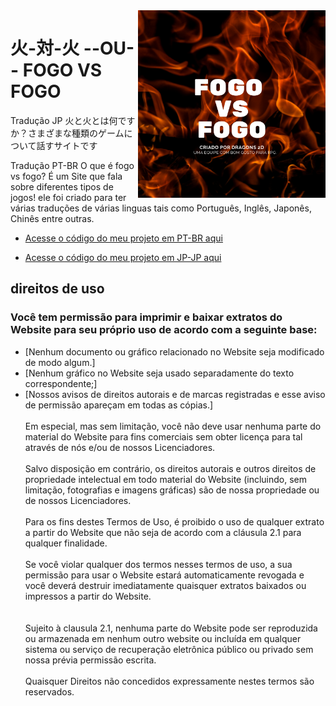 <img src="img/fogo-vs-fogo.png" align="right" width="300">

# 火-対-火 --OU-- FOGO VS FOGO

Tradução JP
火と火とは何ですか？さまざまな種類のゲームについて話すサイトです

Tradução PT-BR
O que é fogo vs fogo? É um Site que fala sobre diferentes tipos de jogos!
ele foi criado para ter várias traduções de várias linguas tais como Português, Inglês, Japonês, Chinês entre outras.

* [Acesse o código do meu projeto em PT-BR aqui](https://github.com/luiz-pr/fogo-vs-fogo/blob/main/indexPTBR.html)

* [Acesse o código do meu projeto em JP-JP aqui](https://github.com/luiz-pr/fogo-vs-fogo/blob/main/indexJP.html)

## direitos de uso

### Você tem permissão para imprimir e baixar extratos do Website para seu próprio uso de acordo com a seguinte base:<br>
* [Nenhum documento ou gráfico relacionado no Website seja modificado de modo algum.]<br>
* [Nenhum gráfico no Website seja usado separadamente do texto correspondente;]<br>
* [Nossos avisos de direitos autorais e de marcas registradas e esse aviso de permissão apareçam em todas as cópias.]<br><br>
Em especial, mas sem limitação, você não deve usar nenhuma parte do material do Website para fins comerciais sem obter licença para tal através de nós e/ou de nossos Licenciadores.<br><br>
Salvo disposição em contrário, os direitos autorais e outros direitos de propriedade intelectual em todo material do Website (incluindo, sem limitação, fotografias e imagens gráficas) são de nossa propriedade ou de nossos Licenciadores.<br><br>
Para os fins destes Termos de Uso, é proibido o uso de qualquer extrato a partir do Website que não seja de acordo com a cláusula 2.1 para qualquer finalidade.<br><br>
Se você violar qualquer dos termos nesses termos de uso, a sua permissão para usar o Website estará automaticamente revogada e você deverá destruir imediatamente quaisquer extratos baixados ou impressos a partir do Website.<br><br><br>
Sujeito à clausula 2.1, nenhuma parte do Website pode ser reproduzida ou armazenada em nenhum outro website ou incluída em qualquer sistema ou serviço de recuperação eletrônica público ou privado sem nossa prévia permissão escrita.<br><br>
Quaisquer Direitos não concedidos expressamente nestes termos são reservados.<br>
